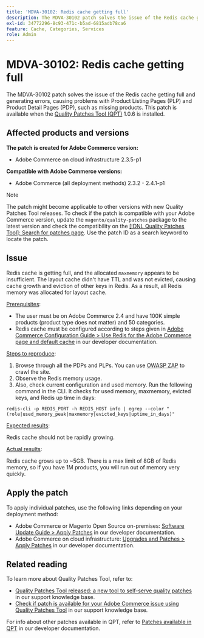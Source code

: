 ```yaml
---
title: 'MDVA-30102: Redis cache getting full'
description: The MDVA-30102 patch solves the issue of the Redis cache getting full and generating errors, causing problems with Product Listing Pages (PLP) and Product Detail Pages (PDP), such as missing products. This patch is available when the [Quality Patches Tool (QPT)](https://devdocs.magento.com/guides/v2.4/comp-mgr/patching.html#mqp) 1.0.6 is installed.
exl-id: 34772296-8c93-471c-b5ad-6815adb78ca6
feature: Cache, Categories, Services
role: Admin
---
```

# MDVA-30102: Redis cache getting full

The MDVA-30102 patch solves the issue of the Redis cache getting full and generating errors, causing problems with Product Listing Pages (PLP) and Product Detail Pages (PDP), such as missing products. This patch is available when the [Quality Patches Tool (QPT)](https://devdocs.magento.com/guides/v2.4/comp-mgr/patching.html#mqp) 1.0.6 is installed.

## Affected products and versions

**The patch is created for Adobe Commerce version:**

* Adobe Commerce on cloud infrastructure 2.3.5-p1

**Compatible with Adobe Commerce versions:**

* Adobe Commerce (all deployment methods) 2.3.2 - 2.4.1-p1

>[!NOTE]
>
>The patch might become applicable to other versions with new Quality Patches Tool releases. To check if the patch is compatible with your Adobe Commerce version, update the `magento/quality-patches` package to the latest version and check the compatibility on the [[!DNL Quality Patches Tool]: Search for patches page](https://devdocs.magento.com/quality-patches/tool.html#patch-grid). Use the patch ID as a search keyword to locate the patch.

## Issue

Redis cache is getting full, and the allocated `maxmemory` appears to be insufficient. The layout cache didn't have TTL and was not evicted, causing cache growth and eviction of other keys in Redis. As a result, all Redis memory was allocated for layout cache.

<u>Prerequisites</u>:

* The user must be on Adobe Commerce 2.4 and have 100K simple products (product type does not matter) and 50 categories.
* Redis cache must be configured according to steps given in [Adobe Commerce Configuration Guide > Use Redis for the Adobe Commerce page and default cache](https://devdocs.magento.com/guides/v2.4/config-guide/redis/redis-pg-cache.html#example-command) in our developer documentation.

<u>Steps to reproduce</u>:

1. Browse through all the PDPs and PLPs. You can use [OWASP ZAP](https://owasp.org/www-project-zap/) to crawl the site.
1. Observe the Redis memory usage.
1. Also, check current configuration and used memory. Run the following command in the CLI. It checks for used memory, maxmemory, evicted keys, and Redis up time in days:

```
redis-cli -p REDIS_PORT -h REDIS_HOST info | egrep --color "(role|used_memory_peak|maxmemory|evicted_keys|uptime_in_days)"
```

<u>Expected results</u>:

Redis cache should not be rapidly growing.

<u>Actual results</u>:

Redis cache grows up to ~5GB. There is a max limit of 8GB of Redis memory, so if you have 1M products, you will run out of memory very quickly.

## Apply the patch

To apply individual patches, use the following links depending on your deployment method:

* Adobe Commerce or Magento Open Source on-premises: [Software Update Guide > Apply Patches](https://devdocs.magento.com/guides/v2.4/comp-mgr/patching/mqp.html) in our developer documentation.
* Adobe Commerce on cloud infrastructure: [Upgrades and Patches > Apply Patches](https://devdocs.magento.com/cloud/project/project-patch.html) in our developer documentation.

## Related reading

To learn more about Quality Patches Tool, refer to:

* [Quality Patches Tool released: a new tool to self-serve quality patches](/help/announcements/adobe-commerce-announcements/magento-quality-patches-released-new-tool-to-self-serve-quality-patches.md) in our support knowledge base.
* [Check if patch is available for your Adobe Commerce issue using Quality Patches Tool](/help/support-tools/patches-available-in-qpt-tool/check-patch-for-magento-issue-with-magento-quality-patches.md) in our support knowledge base.

For info about other patches available in QPT, refer to [Patches available in QPT](https://devdocs.magento.com/quality-patches/tool.html#patch-grid) in our developer documentation.
